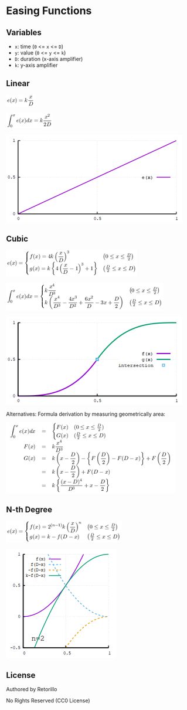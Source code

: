# Easing Functions

## Variables

- `x`: time (`0` <= `x` <= `D`)
- `y`: value (`0` <= `y` <= `k`)
- `D`: duration (x-axis amplifier)
- `k`: y-axis amplifier

## Linear

![linear formula](linear/linear_formula.png)

![linear formula integral](linear/linear_formula_int.png)

![linear graph](linear/linear.png)

## Cubic

![cubic formula](cubic/cubic_formula.png)

![cubic formula integral](cubic/cubic_formula_int.png)

![cubic graph](cubic/cubic.png)

Alternatives: Formula derivation by measuring geometrically area:

![cubic formula integral alt](cubic/cubic_formula_int_alt.png)

## N-th Degree

![nth](nth/nth_formula.png)

![nth](nth/nth.gif)

## License

Authored by Retorillo

No Rights Reserved (CC0 License)
